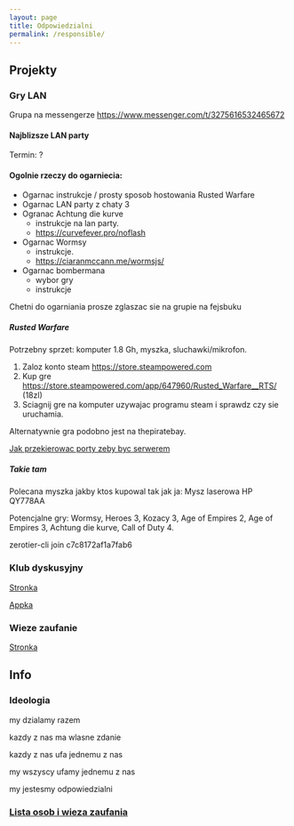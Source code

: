 ```yaml
---
layout: page
title: Odpowiedzialni
permalink: /responsible/
---
```


## Projekty

### Gry LAN

Grupa na messengerze https://www.messenger.com/t/3275616532465672

#### Najblizsze LAN party

Termin: ?

#### Ogolnie rzeczy do ogarniecia:
- Ogarnac instrukcje / prosty sposob hostowania Rusted Warfare
- Ogarnac LAN party z chaty 3
- Ogranac Achtung die kurve
  - instrukcje na lan party.
  - https://curvefever.pro/noflash
- Ogarnac Wormsy
  - instrukcje.
  - https://ciaranmccann.me/wormsjs/
- Ogarnac bombermana
  - wybor gry
  - instrukcje

Chetni do ogarniania prosze zglaszac sie na grupie na fejsbuku

##### Rusted Warfare

Potrzebny sprzet: komputer 1.8 Gh, myszka, sluchawki/mikrofon.

 1. Zaloz konto steam https://store.steampowered.com
 2. Kup gre https://store.steampowered.com/app/647960/Rusted_Warfare__RTS/ (18zl)
 3. Sciagnij gre na komputer uzywajac programu steam i sprawdz czy sie uruchamia.

 Alternatywnie gra podobno jest na thepiratebay.

[Jak przekierowac porty zeby byc serwerem](https://portforward.com/rusted-warfare/)

##### Takie tam

Polecana myszka jakby ktos kupowal tak jak ja: Mysz laserowa HP QY778AA

Potencjalne gry: Wormsy, Heroes 3, Kozacy 3, Age of Empires 2, Age of Empires 3, Achtung die kurve, Call of Duty 4.

zerotier-cli join c7c8172af1a7fab6

### Klub dyskusyjny

[Stronka](http://klubdyskusyjny.com)

[Appka](https://salty-brook-05799.herokuapp.com)

### Wieze zaufanie

[Stronka](https://towers-of-trust.herokuapp.com)

## Info

### Ideologia

my dzialamy razem

kazdy z nas ma wlasne zdanie

kazdy z nas ufa jednemu z nas

my wszyscy ufamy jednemu z nas

my jestesmy odpowiedzialni

### [Lista osob i wieza zaufania](https://towers-of-trust.herokuapp.com/show_group/3?tab=members)
